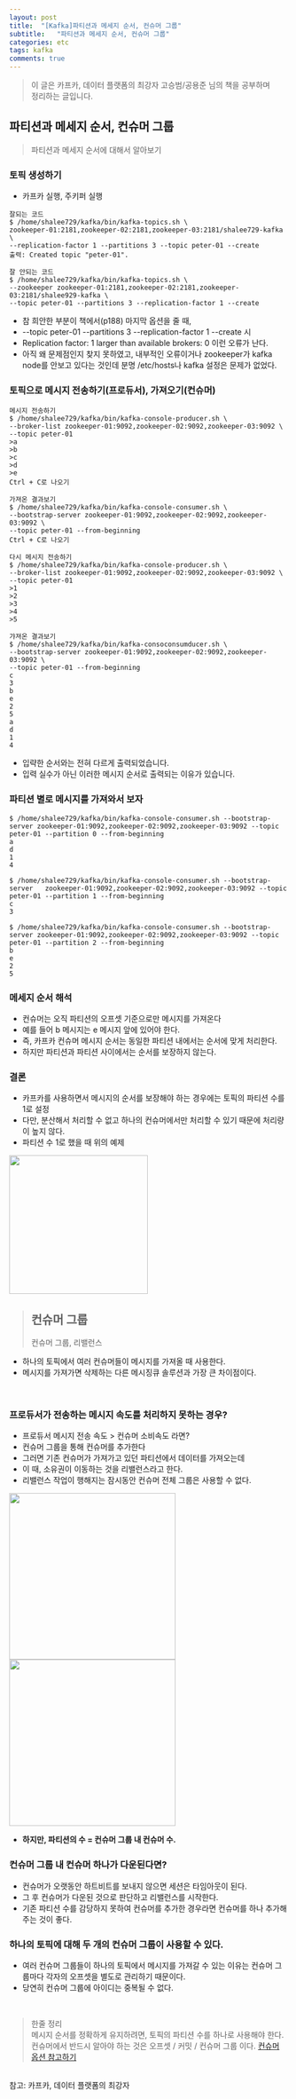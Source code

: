 ```yaml
---
layout: post
title:  "[Kafka]파티션과 메세지 순서, 컨슈머 그룹"
subtitle:   "파티션과 메세지 순서, 컨슈머 그룹"
categories: etc
tags: kafka
comments: true
---
```


> 이 글은 카프카, 데이터 플랫폼의 최강자 고승범/공용준 님의 책을 공부하며  
> 정리하는 글입니다.  

## 파티션과 메세지 순서, 컨슈머 그룹

> 파티션과 메세지 순서에 대해서 알아보기

### 토픽 생성하기

- 카프카 실행, 주키퍼 실행

```
잘되는 코드
$ /home/shalee729/kafka/bin/kafka-topics.sh \  
zookeeper-01:2181,zookeeper-02:2181,zookeeper-03:2181/shalee729-kafka \  
--replication-factor 1 --partitions 3 --topic peter-01 --create  
출력: Created topic "peter-01".
```

```
잘 안되는 코드
$ /home/shalee729/kafka/bin/kafka-topics.sh \
--zookeeper zookeeper-01:2181,zookeeper-02:2181,zookeeper-03:2181/shalee929-kafka \
--topic peter-01 --partitions 3 --replication-factor 1 --create
```

- 참 희안한 부분이 책에서(p188) 마지막 옵션을 줄 때,
- --topic peter-01 --partitions 3 --replication-factor 1 --create 시
- Replication factor: 1 larger than available brokers: 0 이런 오류가 난다.
- 아직 왜 문제점인지 찾지 못하였고, 내부적인 오류이거나 zookeeper가 kafka node를 안보고 있다는 것인데 분명 /etc/hosts나 kafka 설정은 문제가 없었다.


### 토픽으로 메시지 전송하기(프로듀서), 가져오기(컨슈머)

```
메시지 전송하기
$ /home/shalee729/kafka/bin/kafka-console-producer.sh \  
--broker-list zookeeper-01:9092,zookeeper-02:9092,zookeeper-03:9092 \  
--topic peter-01  
>a
>b
>c
>d
>e
Ctrl + C로 나오기
```

```
가져온 결과보기
$ /home/shalee729/kafka/bin/kafka-console-consumer.sh \  
--bootstrap-server zookeeper-01:9092,zookeeper-02:9092,zookeeper-03:9092 \  
--topic peter-01 --from-beginning  
Ctrl + C로 나오기
```

```
다시 메시지 전송하기  
$ /home/shalee729/kafka/bin/kafka-console-producer.sh \  
--broker-list zookeeper-01:9092,zookeeper-02:9092,zookeeper-03:9092 \  
--topic peter-01  
>1
>2
>3
>4
>5
```

```
갸져온 결과보기
$ /home/shalee729/kafka/bin/kafka-consoconsumducer.sh \  
--bootstrap-server zookeeper-01:9092,zookeeper-02:9092,zookeeper-03:9092 \  
--topic peter-01 --from-beginning  
c
3
b
e
2
5
a
d
1
4
```

- 입략한 순서와는 전혀 다르게 출력되었습니다.
- 입력 실수가 아닌 이러한 메시지 순서로 출력되는 이유가 있습니다.

### 파티션 별로 메시지를 가져와서 보자

```
$ /home/shalee729/kafka/bin/kafka-console-consumer.sh --bootstrap-server zookeeper-01:9092,zookeeper-02:9092,zookeeper-03:9092 --topic peter-01 --partition 0 --from-beginning  
a
d
1
4
```

```
$ /home/shalee729/kafka/bin/kafka-console-consumer.sh --bootstrap-server   zookeeper-01:9092,zookeeper-02:9092,zookeeper-03:9092 --topic peter-01 --partition 1 --from-beginning
c
3
```

```
$ /home/shalee729/kafka/bin/kafka-console-consumer.sh --bootstrap-server zookeeper-01:9092,zookeeper-02:9092,zookeeper-03:9092 --topic peter-01 --partition 2 --from-beginning
b
e
2
5
```

### 메세지 순서 해석
- 컨슈머는 오직 파티션의 오프셋 기준으로만 메시지를 가져온다
- 예를 들어 b 메시지는 e 메시지 앞에 있어야 한다.
- 즉, 카프카 컨슈머 메시지 순서는 동일한 파티션 내에서는 순서에 맞게 처리한다.
- 하지만 파티션과 파티션 사이에서는 순서를 보장하지 않는다.

### 결론
- 카프카를 사용하면서 메시지의 순서를 보장해야 하는 경우에는 토픽의 파티션 수를 1로 설정
- 다만, 분산해서 처리할 수 없고 하나의 컨슈머에서만 처리할 수 있기 때문에 처리량이 높지 않다.
- 파티션 수 1로 했을 때 위의 예제  

<img src ="https://github.com/twowinsh87/twowinsh87.github.io/blob/master/assets/kafka_img/kafka5-3.png?raw=true" weight="350" height="250">

<br>

> ## 컨슈머 그룹
> 컨슈머 그룹, 리밸런스

- 하나의 토픽에서 여러 컨슈머들이 메시지를 가져올 때 사용한다.
- 메시지를 가져가면 삭제하는 다른 메시징큐 솔루션과 가장 큰 차이점이다.

<br>

### 프로듀서가 전송하는 메시지 속도를 처리하지 못하는 경우?
- 프로듀서 메시지 전송 속도 > 컨슈머 소비속도 라면?
- 컨슈머 그룹을 통해 컨슈머를 추가한다
- 그러면 기존 컨슈머가 가져가고 있던 파티션에서 데이터를 가져오는데
- 이 때, 소유권이 이동하는 것을 리밸런스라고 한다.
- 리밸런스 작업이 행해지는 잠시동안 컨슈머 전체 그룹은 사용할 수 없다.

<img src ="https://github.com/twowinsh87/twowinsh87.github.io/blob/master/assets/kafka_img/kafka5-4.png?raw=true" weight="400" height="300">

<br>

<img src ="https://github.com/twowinsh87/twowinsh87.github.io/blob/master/assets/kafka_img/kafka5-5.png?raw=true" weight="400" height="300">  


- **하지만, 파티션의 수 = 컨슈머 그룹 내 컨슈머 수.**


### 컨슈머 그룹 내 컨슈머 하나가 다운된다면?
- 컨슈머가 오랫동안 하트비트를 보내지 않으면 세션은 타임아웃이 된다.
- 그 후 컨슈머가 다운된 것으로 판단하고 리밸런스를 시작한다.
- 기존 파티션 수를 감당하지 못하여 컨슈머를 추가한 경우라면 컨슈머를 하나 추가해주는 것이 좋다.


### 하나의 토픽에 대해 두 개의 컨슈머 그룹이 사용할 수 있다.
- 여러 컨슈머 그룹들이 하나의 토픽에서 메시지를 가져갈 수 있는 이유는 컨슈머 그룹마다 각자의 오프셋을 별도로 관리하기 때문이다.
- 당연히 컨슈머 그룹에 아이디는 중복될 수 없다.

<br>

> 한줄 정리  
> 메시지 순서를 정확하게 유지하려면, 토픽의 파티션 수를 하나로 사용해야 한다.  
> 컨슈머에서 반드시 알아야 하는 것은 오프셋 / 커밋 / 컨슈머 그룹 이다.
> [컨슈머 옵션 참고하기](https://twowinsh87.github.io/etc/2018/08/11/etc-kafka-12/)  


<br>
참고: 카프카, 데이터 플랫폼의 최강자
